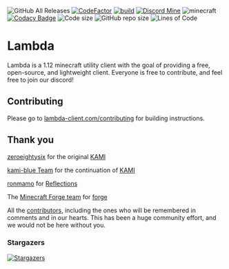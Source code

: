 ![GitHub All Releases](https://img.shields.io/github/downloads/lambda-client/lambda/total)
[![CodeFactor](https://www.codefactor.io/repository/github/lambda-client/lambda/badge)](https://www.codefactor.io/repository/github/lambda-client/lambda)
[![build](https://github.com/lambda-client/lambda/workflows/gradle_build/badge.svg)](https://github.com/lambda-client/lambda/actions)
[![Discord Mine](https://img.shields.io/discord/834570721070022687?label=chat&logo=discord&logoColor=white)](https://discord.gg/SYS2CXGsqa)
![minecraft](https://img.shields.io/badge/Minecraft-1.12.2-blue.svg)
 <a href="https://www.codacy.com/app/lambda-client/lambda?utm_source=github.com&amp;utm_medium=referral&amp;utm_content=cabaletta/baritone&amp;utm_campaign=Badge_Grade"><img src="https://api.codacy.com/project/badge/Grade/a73d037823b64a5faf597a18d71e3400" alt="Codacy Badge"/></a>
  <img src="https://img.shields.io/github/languages/code-size/lambda-client/lambda.svg" alt="Code size"/>
  <img src="https://img.shields.io/github/repo-size/lambda-client/lambda.svg" alt="GitHub repo size"/>
  <img src="https://tokei.rs/b1/github/lambda-client/lambda?category=code" alt="Lines of Code"/>
</p>

# Lambda

Lambda is a 1.12 minecraft utility client with the goal of providing a free, open-source, and lightweight client. Everyone is free to contribute, and feel free to join our discord!

## Contributing

Please go to [lambda-client.com/contributing](https://lambda-client.com/contributing) for building instructions.

## Thank you

[zeroeightysix](https://github.com/zeroeightysix) for the original [KAMI](https://github.com/zeroeightysix/KAMI)

[kami-blue Team](https://github.com/kami-blue) for the continuation of [KAMI](https://github.com/zeroeightysix/KAMI)

[ronmamo](https://github.com/ronmamo) for [Reflections](https://github.com/ronmamo/reflections)

The [Minecraft Forge team](https://github.com/MinecraftForge) for [forge](https://files.minecraftforge.net/)

All the [contributors](https://github.com/lambda-client/lambda/graphs/contributors), including the ones who will be remembered in comments and in our hearts. This has been a huge community effort, and we would not be here without you.

### Stargazers
[![Stargazers](https://starchart.cc/lambda-client/lambda.svg)](https://starchart.cc/lambda-client/lambda)
